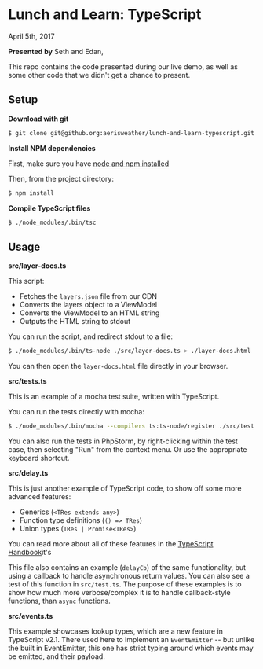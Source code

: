 # Lunch and Learn: TypeScript

April 5th, 2017

**Presented by** Seth and Edan, 

This repo contains the code presented during our live demo, as well as some other code that we didn't get a chance to present.

## Setup

**Download with git**
```bash
$ git clone git@github.org:aerisweather/lunch-and-learn-typescript.git
```

**Install NPM dependencies**

First, make sure you have [node and npm installed](https://nodejs.org/en/download/)

Then, from the project directory:
```bash
$ npm install
```

**Compile TypeScript files**
```bash
$ ./node_modules/.bin/tsc
```

## Usage

**src/layer-docs.ts**

This script:
- Fetches the `layers.json` file from our CDN
- Converts the layers object to a ViewModel
- Converts the ViewModel to an HTML string
- Outputs the HTML string to stdout

You can run the script, and redirect stdout to a file:
```bash
$ ./node_modules/.bin/ts-node ./src/layer-docs.ts > ./layer-docs.html
```

You can then open the `layer-docs.html` file directly in your browser.

**src/tests.ts**

This is an example of a mocha test suite, written with TypeScript.

You can run the tests directly with mocha:
```bash
$ ./node_modules/.bin/mocha --compilers ts:ts-node/register ./src/test.ts
```

You can also run the tests in PhpStorm, by right-clicking within the test case, then selecting "Run" from the context menu. Or use the appropriate keyboard shortcut.

**src/delay.ts**

This is just another example of TypeScript code, to show off some more advanced features:
- Generics (`<TRes extends any>`)
- Function type definitions (`() => TRes`)
- Union types (`TRes | Promise<TRes>`)

You can read more about all of these features in the [TypeScript Handbook](https://www.typescriptlang.org/docs/handbook/basic-types.html)it's 

This file also contains an example (`delayCb`) of the same functionality, but using a callback to handle asynchronous return values. You can also see a test of this function in `src/test.ts`. The purpose of these examples is to show how much more verbose/complex it is to handle callback-style functions, than `async` functions.

**src/events.ts**

This example showcases lookup types, which are a new feature in TypeScript v2.1. There used here to implement an `EventEmitter` -- but unlike the built in EventEmitter, this one has strict typing around which events may be emitted, and their payload.